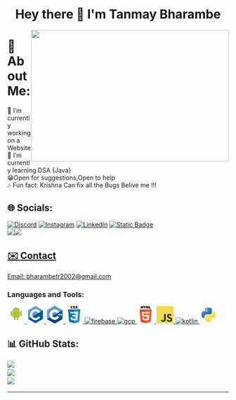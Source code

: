 ### <h1 align="center">Hey there 👋 I'm Tanmay Bharambe</h1>

<img align="right" width="450" height="300" src="https://media.giphy.com/media/v1.Y2lkPTc5MGI3NjExYzcwMWM2MDFhNDMwNzYwYTE4YzA2ZWM0YzY1OTY1MGU2NzI1NGY4NCZjdD1n/qgQUggAC3Pfv687qPC/giphy.gif">

# 💫 About Me:
🔭 I’m currently working on a Website<br>🌱 I’m currently learning DSA {Java}<br>😁Open for suggestions,Open to help<br>🎶 Fun fact: Krishna Can fix all the Bugs Belive me !!!

  
## 🌐 Socials:
[![Discord](https://img.shields.io/badge/Discord-%237289DA.svg?logo=discord&logoColor=white)](https://discord.gg/~Tanmay#8691) 
[![Instagram](https://img.shields.io/badge/Instagram-%23E4405F.svg?logo=Instagram&logoColor=white)](https://instagram.com/_its_tanmayyy)
[![LinkedIn](https://img.shields.io/badge/LinkedIn-%230077B5.svg?logo=linkedin&logoColor=white)](https://linkedin.com/in/tanmaybharambe) 
<a href="https://leetcode.com/bharambetr2002/"><img alt="Static Badge" src="https://img.shields.io/badge/dynamic/json?labelColor=black&color=%23ffa116&label=LeetCode&query=solved&url=https%3A%2F%2Fbadge.xyli.tech/%2Fapi%2Fusers%2Fbharambetr2002&logo=leetcode&logoColor=yellow"></a>
<br />
<a href="https://wakatime.com/@bharambetr2002"><img align="left" src="https://wakatime.com/badge/user/018bafed-988f-4a8f-9158-c0465ae00d92.svg?"></a>
<a href="https://wakatime.com/@bharambetr2002"><img src="https://komarev.com/ghpvc/?username=bharambetr2002&label=Total+Views&color=brightgreen">



## ✉️ Contact
Email: bharambetr2002@gmail.com
<br />

<h3 align="left">Languages and Tools:</h3>
<p align="left"> <a href="https://developer.android.com" target="_blank" rel="noreferrer"> <img src="https://raw.githubusercontent.com/devicons/devicon/master/icons/android/android-original-wordmark.svg" alt="android" width="40" height="40"/> </a> <a href="https://www.cprogramming.com/" target="_blank" rel="noreferrer"> <img src="https://raw.githubusercontent.com/devicons/devicon/master/icons/c/c-original.svg" alt="c" width="40" height="40"/> </a> <a href="https://www.w3schools.com/cpp/" target="_blank" rel="noreferrer"> <img src="https://raw.githubusercontent.com/devicons/devicon/master/icons/cplusplus/cplusplus-original.svg" alt="cplusplus" width="40" height="40"/> </a> <a href="https://www.w3schools.com/css/" target="_blank" rel="noreferrer"> <img src="https://raw.githubusercontent.com/devicons/devicon/master/icons/css3/css3-original-wordmark.svg" alt="css3" width="40" height="40"/> </a> <a href="https://firebase.google.com/" target="_blank" rel="noreferrer"> <img src="https://www.vectorlogo.zone/logos/firebase/firebase-icon.svg" alt="firebase" width="40" height="40"/> </a> <a href="https://cloud.google.com" target="_blank" rel="noreferrer"> <img src="https://www.vectorlogo.zone/logos/google_cloud/google_cloud-icon.svg" alt="gcp" width="40" height="40"/> </a> <a href="https://www.w3.org/html/" target="_blank" rel="noreferrer"> <img src="https://raw.githubusercontent.com/devicons/devicon/master/icons/html5/html5-original-wordmark.svg" alt="html5" width="40" height="40"/> </a> <a href="https://developer.mozilla.org/en-US/docs/Web/JavaScript" target="_blank" rel="noreferrer"> <img src="https://raw.githubusercontent.com/devicons/devicon/master/icons/javascript/javascript-original.svg" alt="javascript" width="40" height="40"/> </a> <a href="https://kotlinlang.org" target="_blank" rel="noreferrer"> <img src="https://www.vectorlogo.zone/logos/kotlinlang/kotlinlang-icon.svg" alt="kotlin" width="40" height="40"/> </a> <a href="https://www.python.org" target="_blank" rel="noreferrer"> <img src="https://raw.githubusercontent.com/devicons/devicon/master/icons/python/python-original.svg" alt="python" width="40" height="40"/> </a> </p>


## 📊 GitHub Stats:
![](https://github-readme-stats.vercel.app/api?username=bharambetr2002&theme=tokyonight&hide_border=true&include_all_commits=false&count_private=true)<br/>
![](https://github-readme-streak-stats.herokuapp.com/?user=bharambetr2002&theme=tokyonight&hide_border=true)<br/>
![](https://github-readme-stats.vercel.app/api/top-langs/?username=bharambetr2002&theme=tokyonight&hide_border=true&include_all_commits=false&count_private=false&layout=compact)

---


